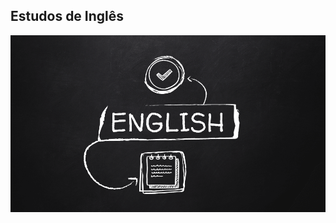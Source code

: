 ## Estudos de Inglês
<img src="https://github.com/Patricia-Bianca-Lana-Largura/English-studies/blob/master/Images/img1.png" width="950">



